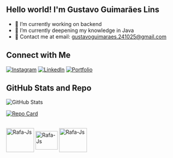## Hello world! I'm Gustavo Guimarães Lins

- 🔭 I’m currently working on backend
- 🌱 I’m currently deepening my knowledge in Java
- 📩 Contact me at email: gustavoguimaraes.241025@gmail.com

## Connect with Me

[![Instagram](https://img.shields.io/badge/-Instagram-FFF?style=for-the-badge&logo=instagram&logoColor=blue)](https://www.instagram.com/1gustavolins/) [![LinkedIn](https://img.shields.io/badge/LinkedIn-FFF?style=for-the-badge&logo=linkedin&logoColor=blue)](https://www.linkedin.com/in/SEUUSERNAME/) [![Portfolio](https://img.shields.io/badge/Portfolio-FFF?style=for-the-badge&logo=todoist&logoColor=blue)](https://seulink.com)

## GitHub Stats and Repo

![GitHub Stats](https://github-readme-stats.vercel.app/api?username=GustavoGLins&theme=ambient_gradient&bg_color=FFF&border_color=blue&show_icons=true&icon_color=blue&title_color=blue&text_color=000&)

[![Repo Card](https://github-readme-stats.vercel.app/api/pin/?username=gustavoglins&repo=personal-finances&bg_color=FFF&border_color=30A3DC&show_icons=true&icon_color=blue&title_color=blue&text_color=blue)](https://github.com/gustavoglins/personal-finances)

<div style="display: inline_block"><br>
  <img align="center" alt="Rafa-Js" height="65" width="75" src="https://cdn.jsdelivr.net/gh/devicons/devicon@latest/icons/java/java-original.svg">
  <img align="center" alt="Rafa-Js" height="50" width="60" src="https://cdn.jsdelivr.net/gh/devicons/devicon@latest/icons/spring/spring-original.svg">
  <img align="center" alt="Rafa-Js" height="65" width="75" src="https://cdn.jsdelivr.net/gh/devicons/devicon@latest/icons/hibernate/hibernate-original-wordmark.svg">
</div>
